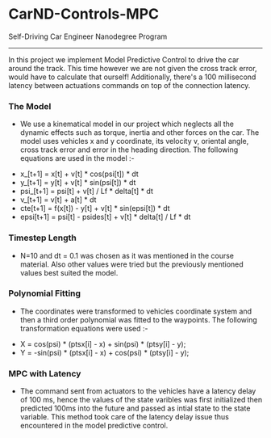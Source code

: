# CarND-Controls-MPC
Self-Driving Car Engineer Nanodegree Program

---
In this project we implement Model Predictive Control to drive the car around the track. This time however we are not given the cross track error, would have to calculate that ourself! Additionally, there's a 100 millisecond latency between actuations commands on top of the connection latency.

### The Model
* We use a kinematical model in our project which neglects all the dynamic effects such as torque, inertia and other forces on the car. The model uses vehicles x and y coordinate, its velocity v, oriental angle, cross track error and error in the heading direction. The following equations are used in the model :-

- x_[t+1] = x[t] + v[t] * cos(psi[t]) * dt
- y_[t+1] = y[t] + v[t] * sin(psi[t]) * dt
- psi_[t+1] = psi[t] + v[t] / Lf * delta[t] * dt
- v_[t+1] = v[t] + a[t] * dt
- cte[t+1] = f(x[t]) - y[t] + v[t] * sin(epsi[t]) * dt
- epsi[t+1] = psi[t] - psides[t] + v[t] * delta[t] / Lf * dt

### Timestep Length
* N=10 and dt = 0.1 was chosen as it was mentioned in the course material. Also other values were tried but the previously mentioned values best suited the model.

### Polynomial Fitting 
* The coordinates were transformed to vehicles coordinate system and then a third order polynomial was fitted to the waypoints. The following transformation equations were used :-

- X = cos(psi) * (ptsx[i] - x) + sin(psi) * (ptsy[i] - y);
- Y =  -sin(psi) * (ptsx[i] - x) + cos(psi) * (ptsy[i] - y); 

### MPC with Latency
* The command sent from actuators to the vehicles have a latency delay of 100 ms, hence the values of the state varibles was first initialized then predicted 100ms into the future and passed as intial state to the state variable. This method took care of the latency delay issue thus encountered in the model predictive control. 






